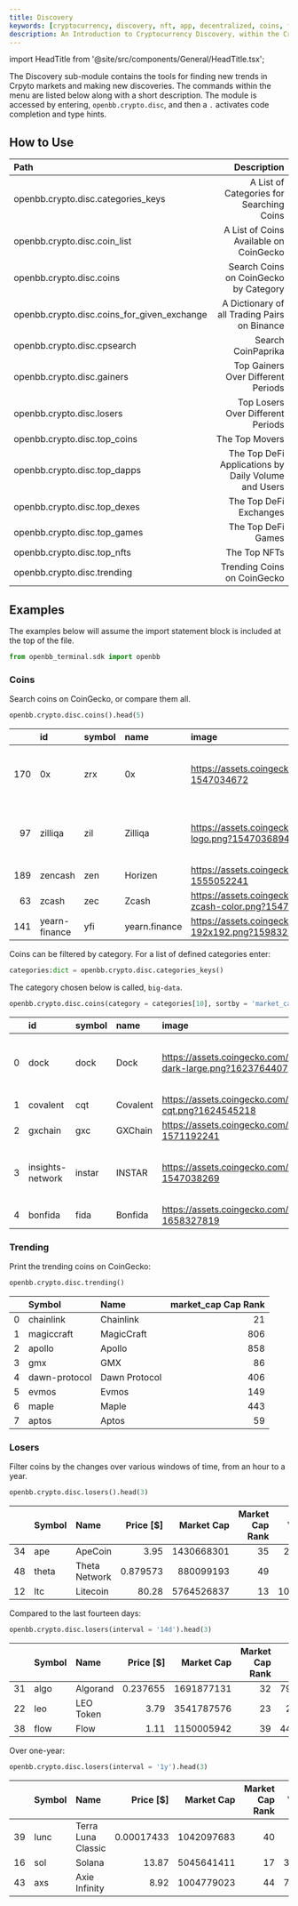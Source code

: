 ```yaml
---
title: Discovery
keywords: [cryptocurrency, discovery, nft, app, decentralized, coins, function, sub-module, openbb.crypto, openbb sdk, sdk, import statement, load, candles, find, active address, trades, coin_list, baas, trending, news]
description: An Introduction to Cryptocurrency Discovery, within the Cryptocurrency Menu, with a brief overview of the features.
---
```


import HeadTitle from '@site/src/components/General/HeadTitle.tsx';

<HeadTitle title="Discovery - SDK" />

The Discovery sub-module contains the tools for finding new trends in Crpyto markets and making new discoveries. The commands within the menu are listed below along with a short description. The module is accessed by entering, `openbb.crypto.disc`, and then a `.` activates code completion and type hints.

## How to Use

|Path |Description |
|:----|-----------:|
|openbb.crypto.disc.categories_keys |A List of Categories for Searching Coins |
|openbb.crypto.disc.coin_list |A List of Coins Available on CoinGecko |
|openbb.crypto.disc.coins |Search Coins on CoinGecko by Category |
|openbb.crypto.disc.coins_for_given_exchange |A Dictionary of all Trading Pairs on Binance |
|openbb.crypto.disc.cpsearch |Search CoinPaprika |
|openbb.crypto.disc.gainers |Top Gainers Over Different Periods |
|openbb.crypto.disc.losers |Top Losers Over Different Periods |
|openbb.crypto.disc.top_coins |The Top Movers |
|openbb.crypto.disc.top_dapps |The Top DeFi Applications by Daily Volume and Users |
|openbb.crypto.disc.top_dexes |The Top DeFi Exchanges |
|openbb.crypto.disc.top_games |The Top DeFi Games |
|openbb.crypto.disc.top_nfts |The Top NFTs |
|openbb.crypto.disc.trending |Trending Coins on CoinGecko |

## Examples

The examples below will assume the import statement block is included at the top of the file.

```python
from openbb_terminal.sdk import openbb
```

### Coins

Search coins on CoinGecko, or compare them all.

```python
openbb.crypto.disc.coins().head(5)
```

|     | id            | symbol   | name          | image                                                                                 |   current_price |   market_cap |   market_cap_rank |   fully_diluted_valuation |   total_volume |     high_24h |      low_24h |   price_change_24h |   price_change_percentage_24h |   market_cap_change_24h |   market_cap_change_percentage_24h |   circulating_supply |   total_supply |   max_supply |          ath |   ath_change_percentage | ath_date                 |         atl |   atl_change_percentage | atl_date                 | roi                                                                               | last_updated             |   price_change_percentage_14d_in_currency |   price_change_percentage_1h_in_currency |   price_change_percentage_1y_in_currency |   price_change_percentage_200d_in_currency |   price_change_percentage_24h_in_currency |   price_change_percentage_30d_in_currency |   price_change_percentage_7d_in_currency |
|----:|:--------------|:---------|:--------------|:--------------------------------------------------------------------------------------|----------------:|-------------:|------------------:|--------------------------:|---------------:|-------------:|-------------:|-------------------:|------------------------------:|------------------------:|-----------------------------------:|---------------------:|---------------:|-------------:|-------------:|------------------------:|:-------------------------|------------:|------------------------:|:-------------------------|:----------------------------------------------------------------------------------|:-------------------------|------------------------------------------:|-----------------------------------------:|-----------------------------------------:|-------------------------------------------:|------------------------------------------:|------------------------------------------:|-----------------------------------------:|
| 170 | 0x            | zrx      | 0x            | https://assets.coingecko.com/coins/images/863/large/0x.png?1547034672                 |       0.192066  |    162596592 |               171 |               1.91855e+08 |    7.92999e+06 |    0.198545  |    0.190939  |       -0.00511834  |                      -2.59572 |            -4.64766e+06 |                           -2.77897 |          8.47496e+08 |        1e+09   |      1e+09   |     2.5      |                -92.3016 | 2018-01-13T00:00:00.000Z |  0.120667   |                 59.3019 | 2020-03-13T02:27:49.563Z | {'times': 3.00137262387235, 'currency': 'usd', 'percentage': 300.137262387235}    | 2022-12-05T22:57:31.604Z |                                   6.39773 |                                 0.236744 |                                 -78.329  |                                   -48.4052 |                                 -2.59572  |                                  -31.7183 |                                -0.08195  |
|  97 | zilliqa       | zil      | Zilliqa       | https://assets.coingecko.com/coins/images/2687/large/Zilliqa-logo.png?1547036894      |       0.0227407 |    344299494 |                98 |               4.77046e+08 |    1.92004e+07 |    0.0235163 |    0.0226905 |       -0.000172456 |                      -0.75265 |            -2.93894e+06 |                           -0.84638 |          1.51564e+10 |        2.1e+10 |      2.1e+10 |     0.255376 |                -91.0876 | 2021-05-06T17:33:45.940Z |  0.00239616 |                849.86   | 2020-03-13T02:22:55.161Z | {'times': 1.131460045428967, 'currency': 'eth', 'percentage': 113.14600454289669} | 2022-12-05T22:57:22.010Z |                                   7.01544 |                                -0.119826 |                                 -67.7389 |                                   -52.7247 |                                 -0.752652 |                                  -30.9379 |                                -0.991144 |
| 189 | zencash       | zen      | Horizen       | https://assets.coingecko.com/coins/images/691/large/horizen.png?1555052241            |      10.64      |    139250373 |               190 |               2.22972e+08 |    5.44128e+06 |   11.07      |   10.62      |       -0.264045    |                      -2.42165 |            -3.61206e+06 |                           -2.52835 |          1.31149e+07 |        2.1e+07 |      2.1e+07 |   165.92     |                -93.5817 | 2021-05-08T06:00:30.087Z |  3.26       |                226.208  | 2019-10-17T00:00:00.000Z |                                                                                   | 2022-12-05T22:57:34.376Z |                                  21.2037  |                                -0.57332  |                                 -86.651  |                                   -44.0292 |                                 -2.42165  |                                  -25.8735 |                                11.1271   |
|  63 | zcash         | zec      | Zcash         | https://assets.coingecko.com/coins/images/486/large/circle-zcash-color.png?1547034197 |      46.24      |    602735976 |                64 |               9.69752e+08 |    3.57518e+07 |   47.32      |   45.31      |        0.479718    |                       1.04838 |             5.91658e+06 |                            0.99135 |          1.30523e+07 |        2.1e+07 |      2.1e+07 |  3191.93     |                -98.5521 | 2016-10-29T00:00:00.000Z | 19.75       |                133.959  | 2020-03-13T02:20:55.002Z |                                                                                   | 2022-12-05T22:57:30.607Z |                                  21.4551  |                                 0.502131 |                                 -75.4374 |                                   -53.9461 |                                  1.04838  |                                  -14.1037 |                                13.3262   |
| 141 | yearn-finance | yfi      | yearn.finance | https://assets.coingecko.com/coins/images/11849/large/yfi-192x192.png?1598325330      |    7082.34      |    220754373 |               142 |               2.59099e+08 |    4.54938e+07 | 7472.6       | 7052.76      |     -157.22        |                      -2.17168 |            -5.96275e+06 |                           -2.63004 |      31239.8         |    36666       |  36666       | 90787        |                -92.1948 | 2021-05-12T00:29:37.713Z | 31.65       |              22292.3    | 2020-07-18T12:26:27.150Z |                                                                                   | 2022-12-05T22:57:24.815Z |                                  15.7094  |                                -0.124164 |                                 -71.239  |                                   -22.0297 |                                 -2.17168  |                                  -15.4178 |                                13.2592   |

Coins can be filtered by category. For a list of defined categories enter:

```python
categories:dict = openbb.crypto.disc.categories_keys()
```

The category chosen below is called, `big-data`.

```python
openbb.crypto.disc.coins(category = categories[10], sortby = 'market_cap').head(5)
```

|    | id               | symbol   | name     | image                                                                                    |   current_price |   market_cap |   market_cap_rank |   fully_diluted_valuation |     total_volume |   high_24h |   low_24h |   price_change_24h |   price_change_percentage_24h |   market_cap_change_24h |   market_cap_change_percentage_24h |   circulating_supply |   total_supply |   max_supply |       ath |   ath_change_percentage | ath_date                 |        atl |   atl_change_percentage | atl_date                 | roi                                                                                 | last_updated             |   price_change_percentage_14d_in_currency |   price_change_percentage_1h_in_currency |   price_change_percentage_1y_in_currency |   price_change_percentage_200d_in_currency |   price_change_percentage_24h_in_currency |   price_change_percentage_30d_in_currency |   price_change_percentage_7d_in_currency |
|---:|:-----------------|:---------|:---------|:-----------------------------------------------------------------------------------------|----------------:|-------------:|------------------:|--------------------------:|-----------------:|-----------:|----------:|-------------------:|------------------------------:|------------------------:|-----------------------------------:|---------------------:|---------------:|-------------:|----------:|------------------------:|:-------------------------|-----------:|------------------------:|:-------------------------|:------------------------------------------------------------------------------------|:-------------------------|------------------------------------------:|-----------------------------------------:|-----------------------------------------:|-------------------------------------------:|------------------------------------------:|------------------------------------------:|-----------------------------------------:|
|  0 | dock             | dock     | Dock     | https://assets.coingecko.com/coins/images/3978/large/dock-icon-dark-large.png?1623764407 |       0.0163913 |  7.04484e+07 |               295 |             nan           | 567668           |  0.0170636 | 0.0163263 |       -0.00031004  |                      -1.85637 |            -2.34457e+06 |                           -3.22088 |          0           |          1e+09 |      nan     |  0.241848 |                -93.2225 | 2018-05-04T05:29:09.155Z | 0.00259319 |                532.083  | 2020-03-13T02:24:35.312Z | {'times': -0.8420344706449371, 'currency': 'eth', 'percentage': -84.20344706449372} | 2022-12-05T23:04:48.481Z |                                   11.105  |                                 0.113349 |                                 -79.607  |                                   -17.3245 |                                 -1.85637  |                                 -19.6563  |                                 0.481131 |
|  1 | covalent         | cqt      | Covalent | https://assets.coingecko.com/coins/images/14168/large/covalent-cqt.png?1624545218        |       0.099484  |  4.18854e+07 |               431 |               9.95348e+07 | 997478           |  0.112201  | 0.095826  |       -0.0110446   |                      -9.99251 |            -4.62241e+06 |                           -9.93901 |          4.20811e+08 |          1e+09 |        1e+09 |  2.08     |                -95.2091 | 2021-08-14T05:30:40.858Z | 0.051932   |                 91.5619 | 2022-08-01T23:38:54.301Z |                                                                                     | 2022-12-05T23:04:47.896Z |                                   16.5464 |                                 1.49149  |                                 -87.4469 |                                   -34.8706 |                                 -9.99251  |                                 -21.1618  |                               -16.3863   |
|  2 | gxchain          | gxc      | GXChain  | https://assets.coingecko.com/coins/images/1089/large/26296223.png?1571192241             |       0.46468   |  3.48511e+07 |               476 |             nan           | 114097           |  0.797016  | 0.359858  |       -0.331496    |                     -41.636   |            -2.48954e+07 |                          -41.6683  |          7.5e+07     |          1e+08 |      nan     | 10.61     |                -95.62   | 2018-01-13T00:00:00.000Z | 0.189778   |                144.839  | 2020-03-13T02:24:02.919Z |                                                                                     | 2022-12-05T23:04:01.358Z |                                   25.3322 |                                 3.68092  |                                 -83.5683 |                                    13.1713 |                                -41.636    |                                  -0.22209 |                                31.9026   |
|  3 | insights-network | instar   | INSTAR   | https://assets.coingecko.com/coins/images/3504/large/2558.png?1547038269                 |       0.0362529 |  2.85208e+07 |               534 |             nan           |     19.93        |  0.0370935 | 0.0359575 |       -0.000214289 |                      -0.58762 |            -5.51571e+06 |                          -16.2053  |          0           |          3e+08 |      nan     |  0.27882  |                -86.9978 | 2022-10-02T09:16:16.012Z | 0.00467988 |                674.655  | 2020-03-13T02:22:38.395Z | {'times': -0.7583139455766651, 'currency': 'usd', 'percentage': -75.83139455766651} | 2022-12-05T18:39:15.686Z |                                   -1.2191 |                               nan        |                                  27.2158 |                                   113.695  |                                 -0.587622 |                                 -44.2698  |                                 3.3329   |
|  4 | bonfida          | fida     | Bonfida  | https://assets.coingecko.com/coins/images/13395/large/bonfida.png?1658327819             |       0.392327  |  2.36672e+07 |               585 |               3.92307e+08 |      6.01989e+06 |  0.401193  | 0.386429  |       -0.00802685  |                      -2.00494 |       -441335           |                           -1.83062 |          6.03284e+07 |          1e+09 |        1e+09 | 18.77     |                -97.9102 | 2021-11-03T20:34:33.492Z | 0.113165   |                246.695  | 2020-12-22T10:58:52.143Z |                                                                                     | 2022-12-05T23:04:56.497Z |                                  -31.5948 |                                -0.13385  |                                 -94.9581 |                                   -30.7982 |                                 -2.00494  |                                  -5.84654 |                               -12.1443   |

### Trending

Print the trending coins on CoinGecko:

```python
openbb.crypto.disc.trending()
```

|    | Symbol        | Name          |   market_cap Cap Rank |
|---:|:--------------|:--------------|----------------------:|
|  0 | chainlink     | Chainlink     |                    21 |
|  1 | magiccraft    | MagicCraft    |                   806 |
|  2 | apollo        | Apollo        |                   858 |
|  3 | gmx           | GMX           |                    86 |
|  4 | dawn-protocol | Dawn Protocol |                   406 |
|  5 | evmos         | Evmos         |                   149 |
|  6 | maple         | Maple         |                   443 |
|  7 | aptos         | Aptos         |                    59 |

### Losers

Filter coins by the changes over various windows of time, from an hour to a year.

```python
openbb.crypto.disc.losers().head(3)
```

|    | Symbol   | Name                |      Price [$] |   Market Cap |   Market Cap Rank |   Volume [$] |   Change 1h [%] |
|---:|:---------|:--------------------|---------------:|-------------:|------------------:|-------------:|----------------:|
| 34 | ape      | ApeCoin             |     3.95       |   1430668301 |                35 |    225914151 |     -0.613265   |
| 48 | theta    | Theta Network       |     0.879573   |    880099193 |                49 |     19024380 |     -0.159237   |
| 12 | ltc      | Litecoin            |    80.28       |   5764526837 |                13 |   1079151325 |     -0.147648   |

Compared to the last fourteen days:

```python
openbb.crypto.disc.losers(interval = '14d').head(3)
```

|    | Symbol   | Name      |   Price [$] |   Market Cap |   Market Cap Rank |   Volume [$] |   Change 14d [%] |
|---:|:---------|:----------|------------:|-------------:|------------------:|-------------:|-----------------:|
| 31 | algo     | Algorand  |    0.237655 |   1691877131 |                32 |     79911891 |         -3.84964 |
| 22 | leo      | LEO Token |    3.79     |   3541787576 |                23 |      2082712 |         -2.70556 |
| 38 | flow     | Flow      |    1.11     |   1150005942 |                39 |     44608861 |         -2.16063 |

Over one-year:

```python
openbb.crypto.disc.losers(interval = '1y').head(3)
```

|    | Symbol   | Name               |   Price [$] |   Market Cap |   Market Cap Rank |   Volume [$] |   Change 1y [%] |
|---:|:---------|:-------------------|------------:|-------------:|------------------:|-------------:|----------------:|
| 39 | lunc     | Terra Luna Classic |  0.00017433 |   1042097683 |                40 |     75780496 |        -99.9997 |
| 16 | sol      | Solana             | 13.87       |   5045641411 |                17 |    382220595 |        -92.9463 |
| 43 | axs      | Axie Infinity      |  8.92       |   1004779023 |                44 |    707998935 |        -91.6799 |


